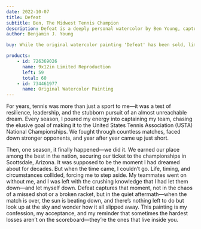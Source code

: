 ```yaml
---
date: 2022-10-07
title: Defeat
subtitle: Ben, The Midwest Tennis Champion
description: Defeat is a deeply personal watercolor by Ben Young, capturing the quiet, sunlit weight of falling short of a lifelong dream—making it to a National Tennis Championships, only to be unable to go when the moment finally came.
author: Benjamin J. Young

buy: While the original watercolor painting 'Defeat' has been sold, limited edition limited reproductions are still available in various sizes. This emotionally resonant piece continues to connect with collectors, and these high-quality prints offer a meaningful way to bring its story into your own space.

products:
    - id: 726369026
      name: 9x12in Limited Reproduction
      left: 59
      total: 60
    - id: 734461977
      name: Original Watercolor Painting
---
```


For years, tennis was more than just a sport to me—it was a test of resilience, leadership, and the stubborn pursuit of an almost unreachable dream. Every season, I poured my energy into captaining my team, chasing the elusive goal of making it to the United States Tennis Association (USTA) National Championships. We fought through countless matches, faced down stronger opponents, and year after year came up just short.

<!--more-->

Then, one season, it finally happened—we did it. We earned our place among the best in the nation, securing our ticket to the championships in Scottsdale, Arizona. It was supposed to be the moment I had dreamed about for decades. But when the time came, I couldn’t go. Life, timing, and circumstances collided, forcing me to step aside. My teammates went on without me, and I was left with the crushing knowledge that I had let them down—and let myself down.
Defeat captures that moment, not in the chaos of a missed shot or a broken racket, but in the quiet aftermath—when the match is over, the sun is beating down, and there’s nothing left to do but look up at the sky and wonder how it all slipped away. This painting is my confession, my acceptance, and my reminder that sometimes the hardest losses aren’t on the scoreboard—they’re the ones that live inside you.